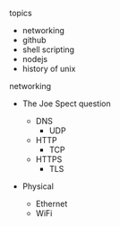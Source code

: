 topics
  - networking
  - github
  - shell scripting
  - nodejs
  - history of unix

networking

- The Joe Spect question
  - DNS
    - UDP
  - HTTP
    - TCP
  - HTTPS
    - TLS

- Physical
  - Ethernet
  - WiFi

